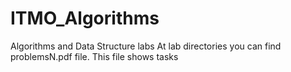 # ITMO_Algorithms
Algorithms and Data Structure labs
At lab directories you can find problemsN.pdf file.
This file shows tasks
